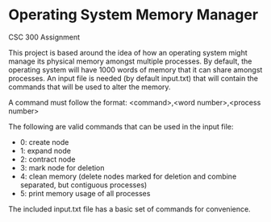 # Operating System Memory Manager
CSC 300 Assignment

This project is based around the idea of how an operating system might manage its physical memory amongst multiple processes. By default, the operating system will have 1000 words of memory that it can share amongst processes. An input file is needed (by default input.txt) that will contain the commands that will be used to alter the memory.

A command must follow the format:
  \<command\>,\<word number\>,\<process number\>

The following are valid commands that can be used in the input file:
  - 0: create node
  - 1: expand node
  - 2: contract node
  - 3: mark node for deletion
  - 4: clean memory (delete nodes marked for deletion and combine separated, but contiguous processes)
  - 5: print memory usage of all processes
  
The included input.txt file has a basic set of commands for convenience.
